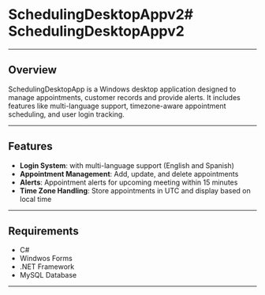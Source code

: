 # SchedulingDesktopAppv2# SchedulingDesktopAppv2

------------------------------

## Overview
SchedulingDesktopApp is a Windows desktop application designed to manage appointments, customer records and provide alerts. It includes features like multi-language support, timezone-aware appointment scheduling, and user login tracking. 

------------------------------

## Features
- **Login System**: with multi-language support (English and Spanish)
- **Appointment Management**: Add, update, and delete appointments
- **Alerts**: Appointment alerts for upcoming meeting within 15 minutes
- **Time Zone Handling**: Store appointments in UTC and display based on local time

------------------------------

## Requirements
- C#
- Windwos Forms
- .NET Framework
- MySQL Database

------------------------------
